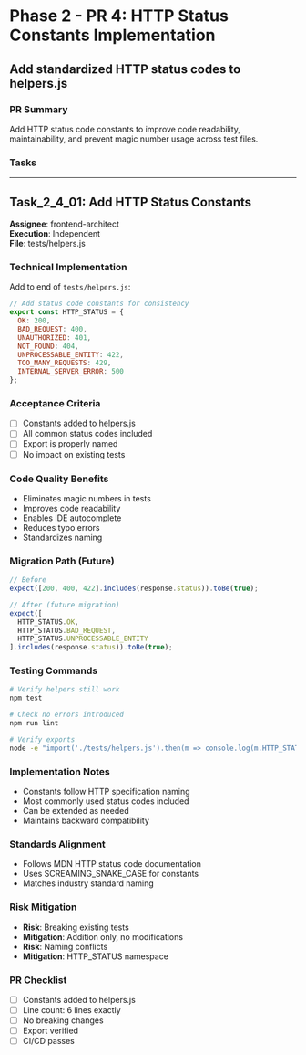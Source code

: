 # Phase 2 - PR 4: HTTP Status Constants Implementation
## Add standardized HTTP status codes to helpers.js

### PR Summary
Add HTTP status code constants to improve code readability, maintainability, and prevent magic number usage across test files.

### Tasks

---

## Task_2_4_01: Add HTTP Status Constants
**Assignee**: frontend-architect  
**Execution**: Independent  
**File**: tests/helpers.js  

### Technical Implementation

Add to end of `tests/helpers.js`:

```javascript
// Add status code constants for consistency
export const HTTP_STATUS = {
  OK: 200,
  BAD_REQUEST: 400,
  UNAUTHORIZED: 401,
  NOT_FOUND: 404,
  UNPROCESSABLE_ENTITY: 422,
  TOO_MANY_REQUESTS: 429,
  INTERNAL_SERVER_ERROR: 500
};
```

### Acceptance Criteria
- [ ] Constants added to helpers.js
- [ ] All common status codes included
- [ ] Export is properly named
- [ ] No impact on existing tests

### Code Quality Benefits
- Eliminates magic numbers in tests
- Improves code readability
- Enables IDE autocomplete
- Reduces typo errors
- Standardizes naming

### Migration Path (Future)
```javascript
// Before
expect([200, 400, 422].includes(response.status)).toBe(true);

// After (future migration)
expect([
  HTTP_STATUS.OK,
  HTTP_STATUS.BAD_REQUEST,
  HTTP_STATUS.UNPROCESSABLE_ENTITY
].includes(response.status)).toBe(true);
```

### Testing Commands
```bash
# Verify helpers still work
npm test

# Check no errors introduced
npm run lint

# Verify exports
node -e "import('./tests/helpers.js').then(m => console.log(m.HTTP_STATUS))"
```

### Implementation Notes
- Constants follow HTTP specification naming
- Most commonly used status codes included
- Can be extended as needed
- Maintains backward compatibility

### Standards Alignment
- Follows MDN HTTP status code documentation
- Uses SCREAMING_SNAKE_CASE for constants
- Matches industry standard naming

### Risk Mitigation
- **Risk**: Breaking existing tests
- **Mitigation**: Addition only, no modifications
- **Risk**: Naming conflicts
- **Mitigation**: HTTP_STATUS namespace

### PR Checklist
- [ ] Constants added to helpers.js
- [ ] Line count: 6 lines exactly
- [ ] No breaking changes
- [ ] Export verified
- [ ] CI/CD passes